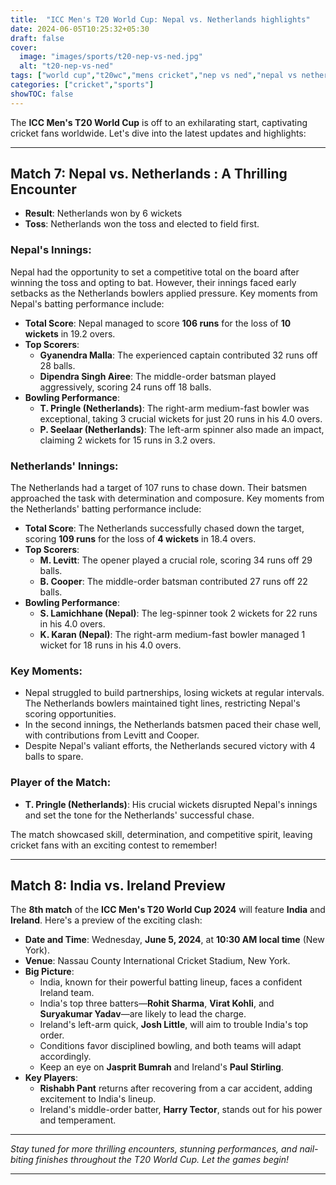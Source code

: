 ```yaml
---
title:  "ICC Men's T20 World Cup: Nepal vs. Netherlands highlights"
date: 2024-06-05T10:25:32+05:30
draft: false
cover:
  image: "images/sports/t20-nep-vs-ned.jpg"
  alt: "t20-nep-vs-ned"
tags: ["world cup","t20wc","mens cricket","nep vs ned","nepal vs netherlands"]
categories: ["cricket","sports"]
showTOC: false
---
```


The **ICC Men's T20 World Cup** is off to an exhilarating start, captivating cricket fans worldwide. Let's dive into the latest updates and highlights:

---
## Match 7: Nepal vs. Netherlands : A Thrilling Encounter
- **Result**: Netherlands won by 6 wickets
- **Toss**: Netherlands won the toss and elected to field first.

### Nepal's Innings:
Nepal had the opportunity to set a competitive total on the board after winning the toss and opting to bat. However, their innings faced early setbacks as the Netherlands bowlers applied pressure. Key moments from Nepal's batting performance include:

- **Total Score**: Nepal managed to score **106 runs** for the loss of **10 wickets** in 19.2 overs.
- **Top Scorers**:
    - **Gyanendra Malla**: The experienced captain contributed 32 runs off 28 balls.
    - **Dipendra Singh Airee**: The middle-order batsman played aggressively, scoring 24 runs off 18 balls.
- **Bowling Performance**:
    - **T. Pringle (Netherlands)**: The right-arm medium-fast bowler was exceptional, taking 3 crucial wickets for just 20 runs in his 4.0 overs.
    - **P. Seelaar (Netherlands)**: The left-arm spinner also made an impact, claiming 2 wickets for 15 runs in 3.2 overs.

### Netherlands' Innings:
The Netherlands had a target of 107 runs to chase down. Their batsmen approached the task with determination and composure. Key moments from the Netherlands' batting performance include:

- **Total Score**: The Netherlands successfully chased down the target, scoring **109 runs** for the loss of **4 wickets** in 18.4 overs.
- **Top Scorers**:
    - **M. Levitt**: The opener played a crucial role, scoring 34 runs off 29 balls.
    - **B. Cooper**: The middle-order batsman contributed 27 runs off 22 balls.
- **Bowling Performance**:
    - **S. Lamichhane (Nepal)**: The leg-spinner took 2 wickets for 22 runs in his 4.0 overs.
    - **K. Karan (Nepal)**: The right-arm medium-fast bowler managed 1 wicket for 18 runs in his 4.0 overs.

### Key Moments:
- Nepal struggled to build partnerships, losing wickets at regular intervals. The Netherlands bowlers maintained tight lines, restricting Nepal's scoring opportunities.
- In the second innings, the Netherlands batsmen paced their chase well, with contributions from Levitt and Cooper.
- Despite Nepal's valiant efforts, the Netherlands secured victory with 4 balls to spare.

### Player of the Match:
- **T. Pringle (Netherlands)**: His crucial wickets disrupted Nepal's innings and set the tone for the Netherlands' successful chase.

The match showcased skill, determination, and competitive spirit, leaving cricket fans with an exciting contest to remember!

---
## Match 8: India vs. Ireland Preview
The **8th match** of the **ICC Men's T20 World Cup 2024** will feature **India** and **Ireland**. Here's a preview of the exciting clash:

- **Date and Time**: Wednesday, **June 5, 2024**, at **10:30 AM local time** (New York).
- **Venue**: Nassau County International Cricket Stadium, New York.
- **Big Picture**:
    - India, known for their powerful batting lineup, faces a confident Ireland team.
    - India's top three batters—**Rohit Sharma**, **Virat Kohli**, and **Suryakumar Yadav**—are likely to lead the charge.
    - Ireland's left-arm quick, **Josh Little**, will aim to trouble India's top order.
    - Conditions favor disciplined bowling, and both teams will adapt accordingly.
    - Keep an eye on **Jasprit Bumrah** and Ireland's **Paul Stirling**.
- **Key Players**:
    - **Rishabh Pant** returns after recovering from a car accident, adding excitement to India's lineup.
    - Ireland's middle-order batter, **Harry Tector**, stands out for his power and temperament.

---

_Stay tuned for more thrilling encounters, stunning performances, and nail-biting finishes throughout the T20 World Cup. Let the games begin!_

---